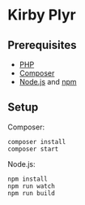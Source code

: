 # Kirby Plyr

## Prerequisites

- [PHP](https://www.php.net)
- [Composer](https://getcomposer.org)
- [Node.js](https://nodejs.org/) and [npm](https://www.npmjs.com/)

## Setup

Composer:
```
composer install
composer start
```
Node.js:
```
npm install
npm run watch
npm run build
```
